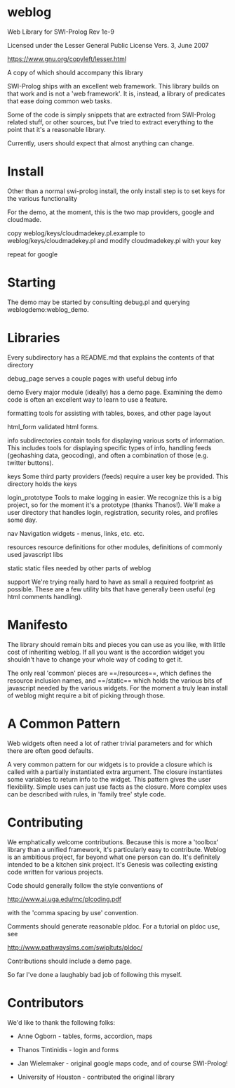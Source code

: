 weblog
======

Web Library for SWI-Prolog
Rev 1e-9

Licensed under the Lesser General Public License Vers. 3, June 2007

https://www.gnu.org/copyleft/lesser.html

A copy of which should accompany this library

SWI-Prolog ships with an excellent web framework. This library builds on that work
and is not a 'web framework'. It is, instead, a library of predicates that ease doing
common web tasks.

Some of the code is simply snippets that are extracted from SWI-Prolog related stuff,
or other sources, but I've tried to extract everything to the point that it's a reasonable
library.

Currently, users should expect that almost anything can change.

Install
=======

Other than a normal swi-prolog install, the only install step is to 
set keys for the various functionality 

For the demo, at the moment, this is the two map providers, google and cloudmade.

copy 
weblog/keys/cloudmadekey.pl.example 
to 
weblog/keys/cloudmadekey.pl
and modify cloudmadekey.pl with your key

repeat for google 


Starting
========

The demo may be started by consulting debug.pl and querying weblogdemo:weblog_demo.

Libraries
=========

Every subdirectory has a README.md that explains the contents of that directory

debug_page  serves a couple pages with useful debug info

demo     Every major module (ideally) has a demo page. Examining the demo code is often
         an excellent way to learn to use a feature.

formatting    tools for assisting with tables, boxes, and other page layout

html_form     validated html forms.

info          subdirectories contain tools for displaying various sorts of information.
              This includes tools for displaying specific types of info, handling feeds
              (geohashing data, geocoding), and often a combination of those (e.g. twitter buttons).
             
keys          Some third party providers (feeds) require a user key be provided. This directory holds
              the keys
              
login_prototype   Tools to make logging in easier. We recognize this is a big project, so for
                  the moment it's a prototype (thanks Thanos!). We'll make a user directory 
                  that handles login, registration, security roles, and profiles some day.
                  
nav           Navigation widgets - menus, links, etc. etc.

resources     resource definitions for other modules, definitions of commonly used javascript libs

static        static files needed by other parts of weblog

support       We're trying really hard to have as small a required footprint as possible. 
              These are a few utility bits that have generally been useful (eg html comments handling).
              
Manifesto
=========

The library should remain bits and pieces you can use as you like, with little cost of inheriting weblog. If all you want is the accordion widget you shouldn't have to change your whole way of coding
to get it.

The only real 'common' pieces are ==/resources==, which defines the resource inclusion names, and ==/static==
which holds the various bits of javascript needed by the various widgets. For the moment a truly lean install of
weblog might require a bit of picking through those.

A Common Pattern
================

Web widgets often need a lot of rather trivial parameters and for which there
are often good defaults.

A very common pattern for our widgets is to provide a closure which is called
with a partially instantiated extra argument. The closure instantiates some variables
to return info to the widget. 
This pattern gives the user flexibility. Simple uses can just use facts as the closure.
More complex uses can be described with rules, in 'family tree' style code.

Contributing
============

We emphatically welcome contributions. Because this is more a 'toolbox' library than a unified 
framework, it's particularly easy to contribute.
Weblog is an ambitious project, far beyond what one person can do. It's definitely intended to
be a kitchen sink project. It's Genesis was collecting existing code written for various projects.

Code should generally follow the style conventions of 

http://www.ai.uga.edu/mc/plcoding.pdf

with the 'comma spacing by use' convention.

Comments should generate reasonable pldoc. For a tutorial on pldoc use, see

http://www.pathwayslms.com/swipltuts/pldoc/

Contributions should include a demo page.

So far I've done a laughably bad job of following this myself.


Contributors
============

We'd like to thank the following folks:

 * Anne Ogborn - tables, forms, accordion, maps

 * Thanos Tintinidis   - login and forms

 * Jan Wielemaker - original google maps code, and of course SWI-Prolog!

 * University of Houston - contributed the original library










